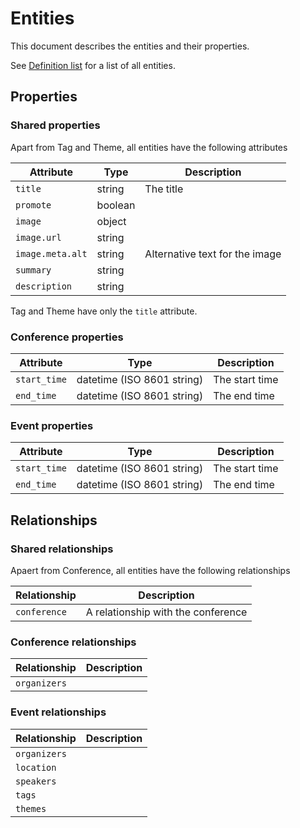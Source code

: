 # Entities

This document describes the entities and their properties.

See [Definition list](../../README.md#definition_list) for a list of all
entities.

## Properties

### Shared properties

Apart from Tag and Theme, all entities have the following attributes

| Attribute        | Type    | Description                    |
|------------------|---------|--------------------------------|
| `title`          | string  | The title                      |
| `promote`        | boolean |                                |
| `image`          | object  |                                |
| `image.url`      | string  |                                |
| `image.meta.alt` | string  | Alternative text for the image |
| `summary`        | string  |                                |
| `description`    | string  |                                |

Tag and Theme have only the `title` attribute.

### Conference properties

| Attribute    | Type                       | Description    |
|--------------|----------------------------|----------------|
| `start_time` | datetime (ISO 8601 string) | The start time |
| `end_time`   | datetime (ISO 8601 string) | The end time   |

### Event properties

| Attribute    | Type                       | Description    |
|--------------|----------------------------|----------------|
| `start_time` | datetime (ISO 8601 string) | The start time |
| `end_time`   | datetime (ISO 8601 string) | The end time   |

## Relationships

### Shared relationships

Apaert from Conference, all entities have the following relationships

| Relationship | Description                        |
|--------------|------------------------------------|
| `conference` | A relationship with the conference |

### Conference relationships

| Relationship | Description |
|--------------|-------------|
| `organizers` |             |

### Event relationships

| Relationship | Description |
|--------------|-------------|
| `organizers` |             |
| `location`   |             |
| `speakers`   |             |
| `tags`       |             |
| `themes`     |             |
